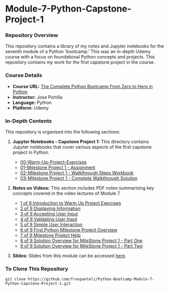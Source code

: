 # Module-7-Python-Capstone-Project-1

### Repository Overview
This repository contains a library of my notes and Jupyter notebooks for the seventh module of a Python 'bootcamp.' This was an in-depth Udemy course with a focus on foundational Python concepts and projects. This repository contains my work for the first capstone project in the course.

### Course Details
- **Course URL:** [The Complete Python Bootcamp From Zero to Hero in Python](https://www.udemy.com/course/complete-python-bootcamp/?couponCode=ST18MT62524)
- **Instructor:** Jose Portilla
- **Language:** Python
- **Platform:** Udemy

### In-Depth Contents
This repository is organised into the following sections:

1. **Jupyter Notebooks - Capstone Project 1:**
   This directory contains Jupyter notebooks that cover various aspects of the first capstone project in Python.
   - [00-Warm-Up-Project-Exercises](https://github.com/franpanteli/Python-Bootcamp-Module-7-Python-Capstone-Project-1/blob/main/Jupyter%20Notebooks%20-%20Capstone%20Project%201/00-Warm-Up-Project-Exercises.ipynb)
   - [01-Milestone Project 1 - Assignment](https://github.com/franpanteli/Python-Bootcamp-Module-7-Python-Capstone-Project-1/blob/main/Jupyter%20Notebooks%20-%20Capstone%20Project%201/01-Milestone%20Project%201%20-%20Assignment.ipynb)
   - [02-Milestone Project 1 - Walkthrough Steps Workbook](https://github.com/franpanteli/Python-Bootcamp-Module-7-Python-Capstone-Project-1/blob/main/Jupyter%20Notebooks%20-%20Capstone%20Project%201/02-Milestone%20Project%201%20-%20Walkthrough%20Steps%20Workbook.ipynb)
   - [03-Milestone Project 1 - Complete Walkthrough Solution](https://github.com/franpanteli/Python-Bootcamp-Module-7-Python-Capstone-Project-1/blob/main/Jupyter%20Notebooks%20-%20Capstone%20Project%201/03-Milestone%20Project%201%20-%20Complete%20Walkthrough%20Solution.ipynb)

2. **Notes on Videos:**
   This section includes PDF notes summarising key concepts covered in the video lectures of Module 7.
   - [1 of 9 Introduction to Warm Up Project Exercises](https://github.com/franpanteli/Python-Bootcamp-Module-7-Python-Capstone-Project-1/blob/main/Notes%20on%20Videos%20-%20Module%207%20Python%20Capstone%20Project%201/1%20of%209%20Introduction%20to%20Warm%20Up%20Project%20Exercises.pdf)
   - [2 of 9 Displaying Information](https://github.com/franpanteli/Python-Bootcamp-Module-7-Python-Capstone-Project-1/blob/main/Notes%20on%20Videos%20-%20Module%207%20Python%20Capstone%20Project%201/2%20of%209%20Displaying%20Information.pdf)
   - [3 of 9 Accepting User Input](https://github.com/franpanteli/Python-Bootcamp-Module-7-Python-Capstone-Project-1/blob/main/Notes%20on%20Videos%20-%20Module%207%20Python%20Capstone%20Project%201/3%20of%209%20Accepting%20User%20Input.pdf)
   - [4 of 9 Validating User Input](https://github.com/franpanteli/Python-Bootcamp-Module-7-Python-Capstone-Project-1/blob/main/Notes%20on%20Videos%20-%20Module%207%20Python%20Capstone%20Project%201/4%20of%209%20Validating%20User%20Input.pdf)
   - [5 of 9 Simple User Interaction](https://github.com/franpanteli/Python-Bootcamp-Module-7-Python-Capstone-Project-1/blob/main/Notes%20on%20Videos%20-%20Module%207%20Python%20Capstone%20Project%201/5%20of%209%20Simple%20User%20Interaction.pdf)
   - [6 of 9 First Python Milestone Project Overview](https://github.com/franpanteli/Python-Bootcamp-Module-7-Python-Capstone-Project-1/blob/main/Notes%20on%20Videos%20-%20Module%207%20Python%20Capstone%20Project%201/6%20of%209%20First%20Python%20Milestone%20Project%20Overview.pdf)
   - [7 of 9 Milestone Project Help](https://github.com/franpanteli/Python-Bootcamp-Module-7-Python-Capstone-Project-1/blob/main/Notes%20on%20Videos%20-%20Module%207%20Python%20Capstone%20Project%201/7%20of%209%20Milestone%20Project%20Help.pdf)
   - [8 of 9 Solution Overview for MileStone Project 1 - Part One](https://github.com/franpanteli/Python-Bootcamp-Module-7-Python-Capstone-Project-1/blob/main/Notes%20on%20Videos%20-%20Module%207%20Python%20Capstone%20Project%201/8%20of%209%20Solution%20Overview%20for%20MileStone%20Project%201%20-%20Part%20One.pdf)
   - [9 of 9 Solution Overview for MileStone Project 1 - Part Two](https://github.com/franpanteli/Python-Bootcamp-Module-7-Python-Capstone-Project-1/blob/main/Notes%20on%20Videos%20-%20Module%207%20Python%20Capstone%20Project%201/9%20of%209%20Solution%20Overview%20for%20MileStone%20Project%201%20-%20Part%20Two.pdf)

3. **Slides:**
   Slides from this module can be accessed [here](https://github.com/franpanteli/Python-Bootcamp-Module-7-Python-Capstone-Project-1/blob/main/Capstone%20Project%201%20Slides.pdf).

### To Clone This Repository
```
git clone https://github.com/franpanteli/Python-Bootcamp-Module-7-Python-Capstone-Project-1.git
```
